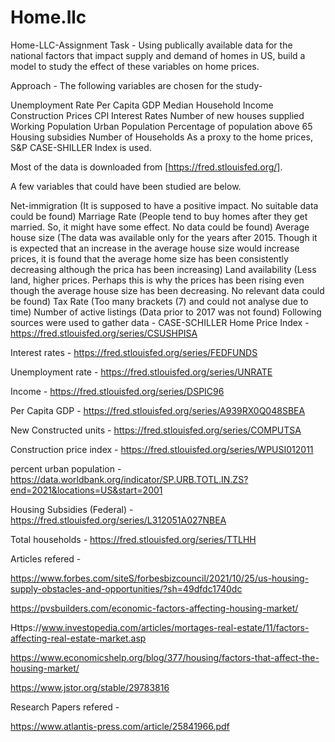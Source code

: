 # Home.llc

Home-LLC-Assignment
Task - Using publically available data for the national factors that impact supply and demand of homes in US, build a model to study the effect of these variables on home prices.

Approach - The following variables are chosen for the study-

Unemployment Rate
Per Capita GDP
Median Household Income
Construction Prices
CPI
Interest Rates
Number of new houses supplied
Working Population
Urban Population
Percentage of population above 65
Housing subsidies
Number of Households
As a proxy to the home prices, S&P CASE-SHILLER Index is used.

Most of the data is downloaded from [https://fred.stlouisfed.org/].

A few variables that could have been studied are below.

Net-immigration (It is supposed to have a positive impact. No suitable data could be found)
Marriage Rate (People tend to buy homes after they get married. So, it might have some effect. No data could be found)
Average house size (The data was available only for the years after 2015. Though it is expected that an increase in the average house size would increase prices, it is found that the average home size has been consistently decreasing although the prica has been increasing)
Land availability (Less land, higher prices. Perhaps this is why the prices has been rising even though the average house size has been decreasing. No relevant data could be found)
Tax Rate (Too many brackets (7) and could not analyse due to time)
Number of active listings (Data prior to 2017 was not found)
Following sources were used to gather data -
CASE-SCHILLER Home Price Index - https://fred.stlouisfed.org/series/CSUSHPISA

Interest rates - https://fred.stlouisfed.org/series/FEDFUNDS

Unemployment rate - https://fred.stlouisfed.org/series/UNRATE

Income - https://fred.stlouisfed.org/series/DSPIC96

Per Capita GDP - https://fred.stlouisfed.org/series/A939RX0Q048SBEA

New Constructed units - https://fred.stlouisfed.org/series/COMPUTSA

Construction price index - https://fred.stlouisfed.org/series/WPUSI012011

percent urban population - https://data.worldbank.org/indicator/SP.URB.TOTL.IN.ZS?end=2021&locations=US&start=2001

Housing Subsidies (Federal) - https://fred.stlouisfed.org/series/L312051A027NBEA

Total households - https://fred.stlouisfed.org/series/TTLHH

Articles refered -

https://www.forbes.com/siteS/forbesbizcouncil/2021/10/25/us-housing-supply-obstacles-and-opportunities/?sh=49dfdc1740dc

https://pvsbuilders.com/economic-factors-affecting-housing-market/

Https://www.investopedia.com/articles/mortages-real-estate/11/factors-affecting-real-estate-market.asp

https://www.economicshelp.org/blog/377/housing/factors-that-affect-the-housing-market/

https://www.jstor.org/stable/29783816

Research Papers refered -

https://www.atlantis-press.com/article/25841966.pdf
